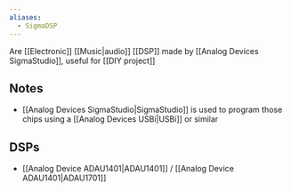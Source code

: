 ```yaml
---
aliases:
  - SigmaDSP
---
```

Are [[Electronic]] [[Music|audio]] [[DSP]] made by [[Analog Devices SigmaStudio]], useful for [[DIY project]]
## Notes
- [[Analog Devices SigmaStudio|SigmaStudio]] is used to program those chips using a [[Analog Devices USBi|USBi]] or similar
## DSPs
- [[Analog Device ADAU1401|ADAU1401]] / [[Analog Device ADAU1401|ADAU1701]]